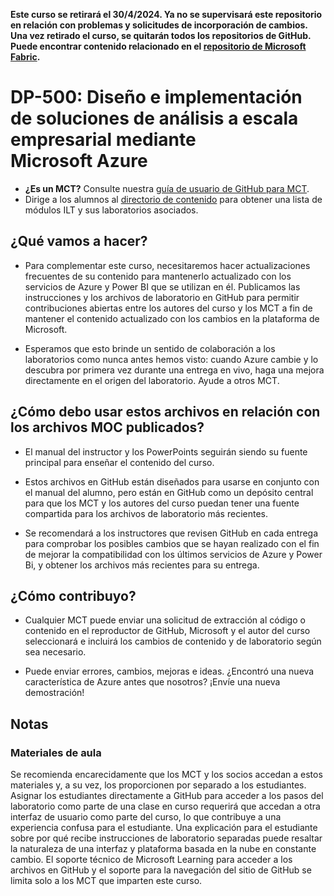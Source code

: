 **Este curso se retirará el  **30/4/2024**. Ya no se supervisará este repositorio en relación con problemas y solicitudes de incorporación de cambios. Una vez retirado el curso, se quitarán todos los repositorios de GitHub. Puede encontrar contenido relacionado en el [repositorio de Microsoft Fabric](https://github.com/MicrosoftLearning/mslearn-fabric).**

# DP-500: Diseño e implementación de soluciones de análisis a escala empresarial mediante Microsoft Azure

- **¿Es un MCT?** Consulte nuestra [guía de usuario de GitHub para MCT](https://microsoftlearning.github.io/MCT-User-Guide/).
- Dirige a los alumnos al [directorio de contenido](https://microsoftlearning.github.io/DP-500-Azure-Data-Analyst/) para obtener una lista de módulos ILT y sus laboratorios asociados.

## ¿Qué vamos a hacer?

- Para complementar este curso, necesitaremos hacer actualizaciones frecuentes de su contenido para mantenerlo actualizado con los servicios de Azure y Power BI que se utilizan en él.  Publicamos las instrucciones y los archivos de laboratorio en GitHub para permitir contribuciones abiertas entre los autores del curso y los MCT a fin de mantener el contenido actualizado con los cambios en la plataforma de Microsoft.

- Esperamos que esto brinde un sentido de colaboración a los laboratorios como nunca antes hemos visto: cuando Azure cambie y lo descubra por primera vez durante una entrega en vivo, haga una mejora directamente en el origen del laboratorio.  Ayude a otros MCT.

## ¿Cómo debo usar estos archivos en relación con los archivos MOC publicados?

- El manual del instructor y los PowerPoints seguirán siendo su fuente principal para enseñar el contenido del curso.

- Estos archivos en GitHub están diseñados para usarse en conjunto con el manual del alumno, pero están en GitHub como un depósito central para que los MCT y los autores del curso puedan tener una fuente compartida para los archivos de laboratorio más recientes.

- Se recomendará a los instructores que revisen GitHub en cada entrega para comprobar los posibles cambios que se hayan realizado con el fin de mejorar la compatibilidad con los últimos servicios de Azure y Power Bi, y obtener los archivos más recientes para su entrega.

## ¿Cómo contribuyo?

- Cualquier MCT puede enviar una solicitud de extracción al código o contenido en el reproductor de GitHub, Microsoft y el autor del curso seleccionará e incluirá los cambios de contenido y de laboratorio según sea necesario.

- Puede enviar errores, cambios, mejoras e ideas.  ¿Encontró una nueva característica de Azure antes que nosotros?  ¡Envíe una nueva demostración!

## Notas

### Materiales de aula

Se recomienda encarecidamente que los MCT y los socios accedan a estos materiales y, a su vez, los proporcionen por separado a los estudiantes.  Asignar los estudiantes directamente a GitHub para acceder a los pasos del laboratorio como parte de una clase en curso requerirá que accedan a otra interfaz de usuario como parte del curso, lo que contribuye a una experiencia confusa para el estudiante. Una explicación para el estudiante sobre por qué recibe instrucciones de laboratorio separadas puede resaltar la naturaleza de una interfaz y plataforma basada en la nube en constante cambio. El soporte técnico de Microsoft Learning para acceder a los archivos en GitHub y el soporte para la navegación del sitio de GitHub se limita solo a los MCT que imparten este curso.
